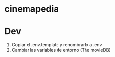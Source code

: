 # cinemapedia

# Dev

1. Copiar el .env.template y renombrarlo a .env
2. Cambiar las variables de entorno (The movieDB)
